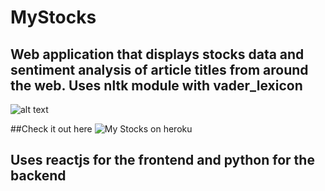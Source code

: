 # MyStocks

## Web application that displays stocks data and sentiment analysis of article titles from around the web. Uses nltk module with vader_lexicon

![alt text](https://github.com/telakshan/MyStocks/Images/img1.png?raw=true)

##Check it out here ![My Stocks on heroku](https://thilakshan-mystocks.herokuapp.com)

## Uses reactjs for the frontend and python for the backend

